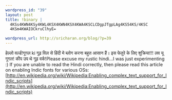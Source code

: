 ```yaml
--- 
wordpress_id: "39"
layout: post
title: !binary |
  4KSs4KWN4KSy4KWL4KSX4KWN4KSX4KWA4KSCLCDgpJTgpLAg4KS54KS/4KSC
  4KSm4KWAIOCkruClhyE=

wordpress_url: http://sricharan.org/blog/?p=39
---
```

हेल्लो वर्ल्ड!गूगल ki गूढ़ विल से हिंदी मे ब्लोग करना बहुत आसान हैं। इस फेतुरे के लिए शुक्रिया!!! लव यू गूगल! कीप उप थे गूढ़ वर्क!Please excuse my rustic hindi...I was just experimenting :) If you are unable to read the Hindi correctly, then please read this article on enabling Indic fonts for various OSs: [http://en.wikipedia.org/wiki/Wikipedia:Enabling_complex_text_support_for_Indic_scripts](http://en.wikipedia.org/wiki/Wikipedia:Enabling_complex_text_support_for_Indic_scripts)

